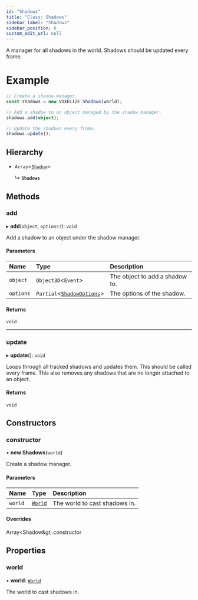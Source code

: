 ```yaml
---
id: "Shadows"
title: "Class: Shadows"
sidebar_label: "Shadows"
sidebar_position: 0
custom_edit_url: null
---
```


A manager for all shadows in the world. Shadows should be updated every frame.

# Example
```ts
// Create a shadow manager.
const shadows = new VOXELIZE.Shadows(world);

// Add a shadow to an object managed by the shadow manager.
shadows.add(object);

// Update the shadows every frame.
shadows.update();
```

## Hierarchy

- `Array`<[`Shadow`](Shadow.md)\>

  ↳ **`Shadows`**

## Methods

### add

▸ **add**(`object`, `options?`): `void`

Add a shadow to an object under the shadow manager.

#### Parameters

| Name | Type | Description |
| :------ | :------ | :------ |
| `object` | `Object3D`<`Event`\> | The object to add a shadow to. |
| `options` | `Partial`<[`ShadowOptions`](../modules.md#shadowoptions-6)\> | The options of the shadow. |

#### Returns

`void`

___

### update

▸ **update**(): `void`

Loops through all tracked shadows and updates them. This should be called every frame.
This also removes any shadows that are no longer attached to an object.

#### Returns

`void`

## Constructors

### constructor

• **new Shadows**(`world`)

Create a shadow manager.

#### Parameters

| Name | Type | Description |
| :------ | :------ | :------ |
| `world` | [`World`](World.md) | The world to cast shadows in. |

#### Overrides

Array&lt;Shadow\&gt;.constructor

## Properties

### world

• **world**: [`World`](World.md)

The world to cast shadows in.
